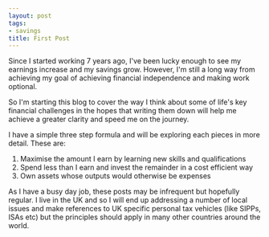 ```yaml
---
layout: post
tags:
- savings
title: First Post
---
```


Since I started working 7 years ago, I've been lucky enough to see my earnings increase and my savings grow.  However, I'm still a long way from achieving my goal of achieving financial independence and making work optional.

So I'm starting this blog to cover the way I think about some of life's key financial challenges in the hopes that writing them down will help me achieve a greater clarity and speed me on the journey.

I have a simple three step formula and will be exploring each pieces in more detail.  These are:

1. Maximise the amount I earn by learning new skills and qualifications
2. Spend less than I earn and invest the remainder in a cost efficient way
3. Own assets whose outputs would otherwise be expenses

As I have a busy day job, these posts may be infrequent but hopefully regular.  I live in the UK and so I will end up addressing a number of local issues and make references to UK specific personal tax vehicles (like SIPPs, ISAs etc) but the principles should apply in many other countries around the world.
